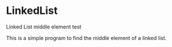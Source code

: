 # LinkedList
Linked List middle element test

This is a simple program to find the middle element of a linked list.

